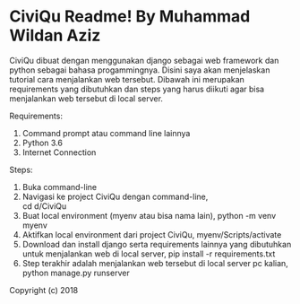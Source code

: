 # CiviQu Readme! By Muhammad Wildan Aziz
CiviQu dibuat dengan menggunakan django sebagai web framework dan python sebagai bahasa progammingnya. 
Disini saya akan menjelaskan tutorial cara menjalankan web tersebut. Dibawah ini merupakan requirements 
yang dibutuhkan dan steps yang harus diikuti agar bisa menjalankan web tersebut di local server. 

Requirements:
1. Command prompt atau command line lainnya
2. Python 3.6
3. Internet Connection

Steps:
1. Buka command-line
2. Navigasi ke project CiviQu dengan command-line,    
          cd d/CiviQu 
3. Buat local environment (myenv atau bisa nama lain), 
          python -m venv myenv
4. Aktifkan local environment dari project CiviQu,
          myenv/Scripts/activate
5. Download dan install django serta requirements lainnya yang dibutuhkan untuk menjalankan web di local server,
          pip install -r requirements.txt
5. Step terakhir adalah menjalankan web tersebut di local server pc kalian,
          python manage.py runserver

Copyright (c) 2018
